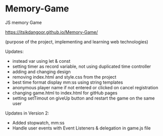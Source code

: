 # Memory-Game
JS memory Game

https://itsikdangoor.github.io/Memory-Game/

(purpose of the project, implementing and learning web technologies)

Updates:
- instead var using let & const
- setting timer as record variable, not using duplicated time controller
- adding and changing design
- removing index.html and style.css from the project
- best time format display mm:ss using string templates
- anonymous player name if not entered or clicked on cancel registration
- changing game.html to index.html for gitHub pages
- setting setTimout on giveUp button and restart the game on the same user

Updates in Version 2:
- Added stopwatch, mm:ss
- Handle user events with Event Listeners & delegation in game.js file
